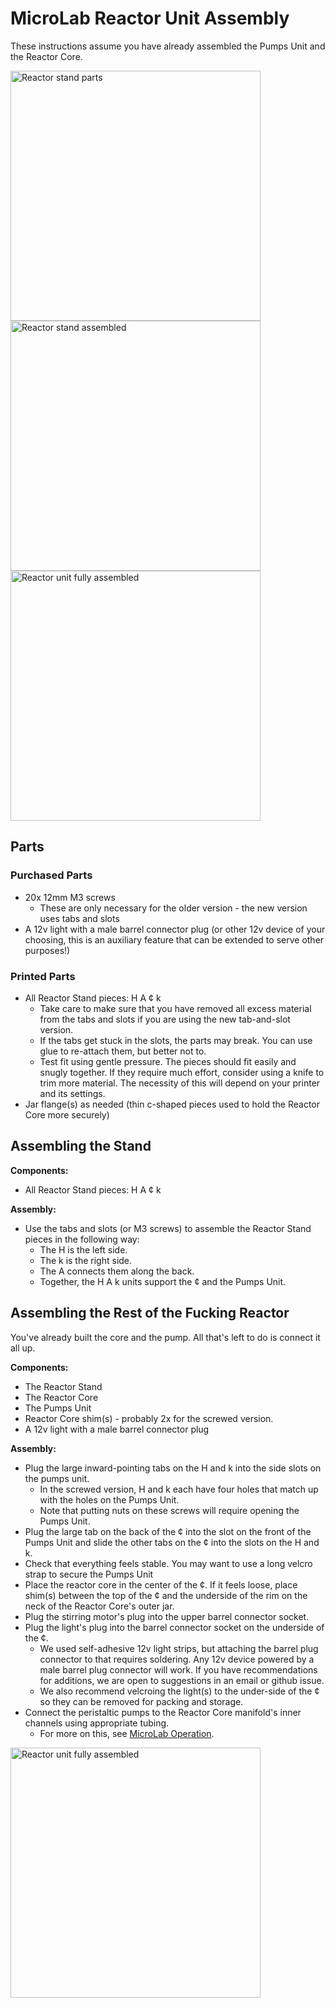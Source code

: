 # MicroLab Reactor Unit Assembly

These instructions assume you have already assembled the Pumps Unit and the Reactor Core.

<IMG ALT="Reactor stand parts" SRC="./media/reactor-unit/reactor-stand-parts.jpg" WIDTH="400"/>
<IMG ALT="Reactor stand assembled" SRC="./media/reactor-unit/reactor-stand-assembled.jpg" WIDTH="400"/>
<IMG ALT="Reactor unit fully assembled" SRC="./media/reactor-unit/reactor-unit-assembled.jpg" WIDTH="400" />

## Parts

### Purchased Parts

- 20x 12mm M3 screws
  - These are only necessary for the older version - the new version uses tabs and slots
- A 12v light with a male barrel connector plug (or other 12v device of your choosing, this is an auxiliary feature that can be extended to serve other purposes!)

### Printed Parts

- All Reactor Stand pieces: H A ¢ k
  - Take care to make sure that you have removed all excess material from the tabs and slots if you are using the new tab-and-slot version.
  - If the tabs get stuck in the slots, the parts may break. You can use glue to re-attach them, but better not to.
  - Test fit using gentle pressure. The pieces should fit easily and snugly together. If they require much effort, consider using a knife to trim more material. The necessity of this will depend on your printer and its settings.
- Jar flange(s) as needed (thin c-shaped pieces used to hold the Reactor Core more securely)

## Assembling the Stand

**Components:**

- All Reactor Stand pieces: H A ¢ k

**Assembly:**

- Use the tabs and slots (or M3 screws) to assemble the Reactor Stand pieces in the following way:
  - The H is the left side.
  - The k is the right side.
  - The A connects them along the back.
  - Together, the H A k units support the ¢ and the Pumps Unit.

## Assembling the Rest of the Fucking Reactor

You've already built the core and the pump. All that's left to do is connect it all up.

**Components:**

- The Reactor Stand
- The Reactor Core
- The Pumps Unit
- Reactor Core shim(s) - probably 2x for the screwed version.
- A 12v light with a male barrel connector plug

**Assembly:**

- Plug the large inward-pointing tabs on the H and k into the side slots on the pumps unit.
  - In the screwed version, H and k each have four holes that match up with the holes on the Pumps Unit.
  - Note that putting nuts on these screws will require opening the Pumps Unit.
- Plug the large tab on the back of the ¢ into the slot on the front of the Pumps Unit and slide the other tabs on the ¢ into the slots on the H and k.
- Check that everything feels stable. You may want to use a long velcro strap to secure the Pumps Unit 
- Place the reactor core in the center of the ¢. If it feels loose, place shim(s) between the top of the ¢ and the underside of the rim on the neck of the Reactor Core's outer jar.
- Plug the stirring motor's plug into the upper barrel connector socket.
- Plug the light's plug into the barrel connector socket on the underside of the ¢.
  - We used self-adhesive 12v light strips, but attaching the barrel plug connector to that requires soldering. Any 12v device powered by a male barrel plug connector will work. If you have recommendations for additions, we are open to suggestions in an email or github issue.
  - We also recommend velcroing the light(s) to the under-side of the ¢ so they can be removed for packing and storage.
- Connect the peristaltic pumps to the Reactor Core manifold's inner channels using appropriate tubing.
  - For more on this, see [MicroLab Operation](/docs/operation.md).

<IMG ALT="Reactor unit fully assembled" SRC="./media/reactor-unit/reactor-unit-assembled.jpg" WIDTH="400" />
